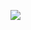 [![](https://travis-ci.com/mastodon-sc/mastodon-pasteur.svg?branch=master)](https://travis-ci.com/mastodon-sc/mastodon-pasteur)


